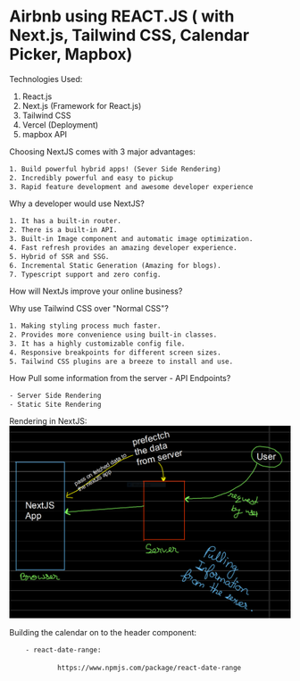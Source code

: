 #  Airbnb using REACT.JS ( with Next.js, Tailwind CSS, Calendar Picker, Mapbox)

Technologies Used:

1. React.js
2. Next.js (Framework for React.js)
3. Tailwind CSS
4. Vercel (Deployment)
5. mapbox API

Choosing NextJS comes with 3 major advantages:
    
    1. Build powerful hybrid apps! (Sever Side Rendering)
    2. Incredibly powerful and easy to pickup
    3. Rapid feature development and awesome developer experience 

Why a developer would use NextJS?
    
    1. It has a built-in router.
    2. There is a built-in API.
    3. Built-in Image component and automatic image optimization.
    4. Fast refresh provides an amazing developer experience.
    5. Hybrid of SSR and SSG.
    6. Incremental Static Generation (Amazing for blogs).
    7. Typescript support and zero config.

How will NextJs improve your online business?

Why use Tailwind CSS over "Normal CSS"?

    1. Making styling process much faster.
    2. Provides more convenience using built-in classes.
    3. It has a highly customizable config file.
    4. Responsive breakpoints for different screen sizes.
    5. Tailwind CSS plugins are a breeze to install and use.

How Pull some information from the server - API Endpoints?
        
    - Server Side Rendering
    - Static Site Rendering

Rendering in NextJS:
![](renderingInNextJS.png)

Building the calendar on to the header component:

        - react-date-range:
        
                https://www.npmjs.com/package/react-date-range

